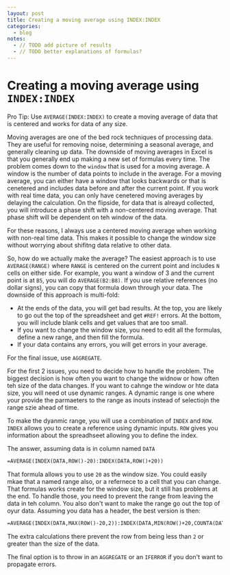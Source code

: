 ```yaml
---
layout: post
title: Creating a moving average using INDEX:INDEX
categories:
  - blog
notes:
  - // TODO add picture of results
  - // TODO better explanations of formulas?
---
```


# Creating a moving average using `INDEX:INDEX`

Pro Tip: Use `AVERAGE(INDEX:INDEX)` to create a moving average of data that is centered and works for data of any size.

Moving averages are one of the bed rock techniques of processing data. They are useful for removing noise, determining a seasonal average, and generally cleaning up data. The downside of moving averages in Excel is that you generally end up making a new set of formulas every time. The problem comes down to the `window` that is used for a moving average. A window is the number of data points to include in the average. For a moving average, you can either have a window that looks backwards or that is cenetered and includes data before and after the current point. If you work with real time data, you can only have cenetered moving averages by delaying the calculation. On the flipside, for data that is alreayd collected, you will introduce a phase shift with a non-centered moving average. That phase shift will be dependent on teh window of the data.

For these reasons, I always use a centered moving average when working with non-real time data. This makes it possible to change the window size without worrying about shifitng data relative to other data.

So, how do we actually make the average? The easiest approach is to use `AVERAGE(RANGE)` where `RANGE` is centered on the current point and includes `N` cells on either side. For example, you want a window of 3 and the current point is at `B5`, you will do `AVERAGE(B2:B8)`. If you use relative references (no dollar signs), you can copy that formula down through your data. The downside of this approach is multi-fold:

- At the ends of the data, you will get bad results. At the top, you are likely to go out the top of the spreadsheet and get `#REF!` errors. At the bottom, you will include blank cells and get values that are too small.
- If you want to change the window size, you need to edit all the formulas, define a new range, and then fill the formula.
- If your data contains any errors, you will get errors in your average.

For the final issue, use `AGGREGATE`.

For the first 2 issues, you need to decide how to handle the problem. The biggest decision is how often you want to change the widnow or how often teh size of the data changes. If you want to cahnge the window or hte data size, you will need ot use dynamic ranges. A dynamic range is one where your provide the parmaeters to the range as inouts instead of selectiojn the range szie ahead of time.

To make the dyanmic range, you will use a combination of `INDEX` and `ROW`. `INDEX` allows you to create a reference using dynamic inputs. `ROW` gives you information about the spreadhseet allowing you to define the index.

The answer, assuming data is in column named `DATA`

```txt
=AVERAGE(INDEX(DATA,ROW()-20):INDEX(DATA,ROW()+20))
```

That formula allows you to use `20` as the window size. You could easily mkae that a named range also, or a refernece to a cell that you can change. That formulas works create for the window size, but it still has problems at the end. To handle those, you need to prevent the range from leaving the data in teh column. You also don't want to make the range go out the top of oyur data. Assuming you data has a header, the best version is then:

```txt
=AVERAGE(INDEX(DATA,MAX(ROW()-20,2)):INDEX(DATA,MIN(ROW()+20,COUNTA(DATA))))
```

The extra calculations there prevent the row from being less than `2` or greater than the size of the data.

The final option is to throw in an `AGGREGATE` or an `IFERROR` if you don't want to propagate errors.
